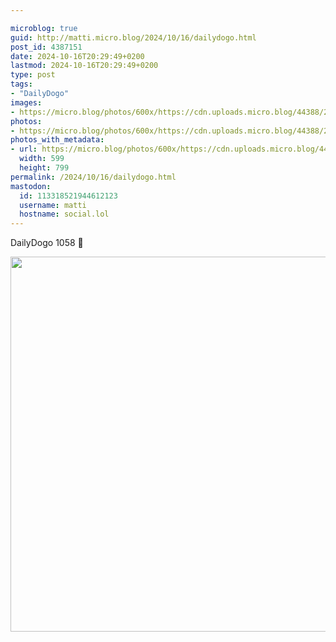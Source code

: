 ```yaml
---

microblog: true
guid: http://matti.micro.blog/2024/10/16/dailydogo.html
post_id: 4387151
date: 2024-10-16T20:29:49+0200
lastmod: 2024-10-16T20:29:49+0200
type: post
tags:
- "DailyDogo"
images:
- https://micro.blog/photos/600x/https://cdn.uploads.micro.blog/44388/2024/d72339336efd4643a6c80e05585d6f12.jpg
photos:
- https://micro.blog/photos/600x/https://cdn.uploads.micro.blog/44388/2024/d72339336efd4643a6c80e05585d6f12.jpg
photos_with_metadata:
- url: https://micro.blog/photos/600x/https://cdn.uploads.micro.blog/44388/2024/d72339336efd4643a6c80e05585d6f12.jpg
  width: 599
  height: 799
permalink: /2024/10/16/dailydogo.html
mastodon:
  id: 113318521944612123
  username: matti
  hostname: social.lol
---
```

DailyDogo 1058 🐶

<img src="/media/uploads/2024/d72339336efd4643a6c80e05585d6f12.jpg" width="600" alt="" />
